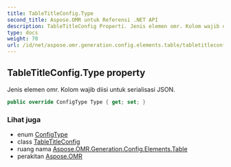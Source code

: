 ```yaml
---
title: TableTitleConfig.Type
second_title: Aspose.OMR untuk Referensi .NET API
description: TableTitleConfig Properti. Jenis elemen omr. Kolom wajib diisi untuk serialisasi JSON.
type: docs
weight: 70
url: /id/net/aspose.omr.generation.config.elements.table/tabletitleconfig/type/
---
```

## TableTitleConfig.Type property

Jenis elemen omr. Kolom wajib diisi untuk serialisasi JSON.

```csharp
public override ConfigType Type { get; set; }
```

### Lihat juga

* enum [ConfigType](../../../aspose.omr.generation.config.enums/configtype/)
* class [TableTitleConfig](../)
* ruang nama [Aspose.OMR.Generation.Config.Elements.Table](../../tabletitleconfig/)
* perakitan [Aspose.OMR](../../../)


